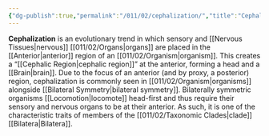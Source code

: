 ```yaml
---
{"dg-publish":true,"permalink":"/011/02/cephalization/","title":"Cephalization","tags":["BIOL422"],"noteIcon":"1","created":"2024-10-19T20:27:19.028-07:00","updated":"2024-10-03T23:29:37.912-07:00"}
---
```


**Cephalization** is an evolutionary trend in which sensory and [[Nervous Tissues\|nervous]] [[011/02/Organs\|organs]] are placed in the [[Anterior\|anterior]] region of an [[011/02/Organism\|organism]]. This creates a “[[Cephalic Region\|cephalic region]]” at the anterior, forming a head and a [[Brain\|brain]]. Due to the focus of an anterior (and by proxy, a posterior) region, cephalization is commonly seen in [[011/02/Organism\|organisms]] alongside [[Bilateral Symmetry\|bilateral symmetry]]. Bilaterally symmetric organisms [[Locomotion\|locomote]] head-first and thus require their sensory and nervous organs to be at their anterior. As such, it is one of the characteristic traits of members of the [[011/02/Taxonomic Clades\|clade]] [[Bilatera\|Bilatera]].